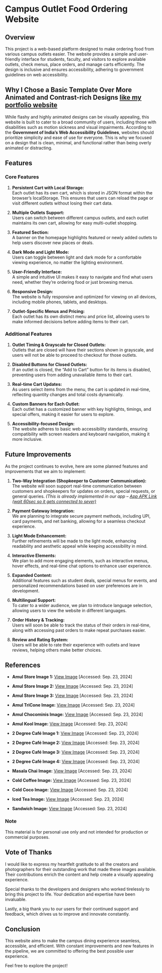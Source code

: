 # Campus Outlet Food Ordering Website

## Overview
This project is a web-based platform designed to make ordering food from various campus outlets easier. The website provides a simple and user-friendly interface for students, faculty, and visitors to explore available outlets, check menus, place orders, and manage carts efficiently. The design is inclusive and ensures accessibility, adhering to government guidelines on web accessibility.

## Why I Chose a Basic Template Over More Animated and Contrast-rich Designs [like my portfolio website](https://vipulsp2108.github.io/Project/)
While flashy and highly animated designs can be visually appealing, this website is built to cater to a broad community of users, including those with disabilities such as motion sickness and visual impairments. According to the **Government of India’s Web Accessibility Guidelines**, websites should prioritize simplicity and ease of use for everyone. This is why we focused on a design that is clean, minimal, and functional rather than being overly animated or distracting.

## Features

### Core Features
1. **Persistent Cart with Local Storage:**  
   Each outlet has its own cart, which is stored in JSON format within the browser’s localStorage. This ensures that users can reload the page or visit different outlets without losing their cart data.

2. **Multiple Outlets Support:**  
   Users can switch between different campus outlets, and each outlet maintains its own cart, allowing for easy multi-outlet shopping.

3. **Featured Section:**  
   A banner on the homepage highlights featured or newly added outlets to help users discover new places or deals.

4. **Dark Mode and Light Mode:**  
   Users can toggle between light and dark mode for a comfortable viewing experience, no matter the lighting environment.

5. **User-Friendly Interface:**  
   A simple and intuitive UI makes it easy to navigate and find what users need, whether they’re ordering food or just browsing menus.

6. **Responsive Design:**  
   The website is fully responsive and optimized for viewing on all devices, including mobile phones, tablets, and desktops.

7. **Outlet-Specific Menus and Pricing:**  
   Each outlet has its own distinct menu and price list, allowing users to make informed decisions before adding items to their cart.

### Additional Features
1. **Outlet Timing & Grayscale for Closed Outlets:**  
   Outlets that are closed will have their sections shown in grayscale, and users will not be able to proceed to checkout for those outlets.

2. **Disabled Buttons for Closed Outlets:**  
   If an outlet is closed, the “Add to Cart” button for its items is disabled, preventing users from adding unavailable items to their cart.

3. **Real-time Cart Updates:**  
   As users select items from the menu, the cart is updated in real-time, reflecting quantity changes and total costs dynamically.

4. **Custom Banners for Each Outlet:**  
   Each outlet has a customized banner with key highlights, timings, and special offers, making it easier for users to explore.

5. **Accessibility-focused Design:**  
   The website adheres to basic web accessibility standards, ensuring compatibility with screen readers and keyboard navigation, making it more inclusive.

## Future Improvements
As the project continues to evolve, here are some planned features and improvements that we aim to implement:

1. **Two-Way Integration (Shopkeeper to Customer Communication):**  
   The website will soon support real-time communication between customers and shopkeepers for updates on orders, special requests, or general queries. *(This is already implemented in our app – [App APK Link (wait 60sec so it gets connected to sever)](https://drive.google.com/drive/folders/1H4l0s22e015QmdwBdzeW7RBnot-WAt-A?usp=drive_link)*

2. **Payment Gateway Integration:**  
   We are planning to integrate secure payment methods, including UPI, card payments, and net banking, allowing for a seamless checkout experience.

3. **Light Mode Enhancement:**  
   Further refinements will be made to the light mode, enhancing readability and aesthetic appeal while keeping accessibility in mind.

4. **Interactive Elements:**  
   We plan to add more engaging elements, such as interactive menus, hover effects, and real-time chat options to enhance user experience.

5. **Expanded Content:**  
   Additional features such as student deals, special menus for events, and personalized recommendations based on user preferences are in development.

6. **Multilingual Support:**  
   To cater to a wider audience, we plan to introduce language selection, allowing users to view the website in different languages.

7. **Order History & Tracking:**  
   Users will soon be able to track the status of their orders in real-time, along with accessing past orders to make repeat purchases easier.

8. **Review and Rating System:**  
   Users will be able to rate their experience with outlets and leave reviews, helping others make better choices.

## References

- **Amul Store Image 1:** 
[View Image](https://iitgn.ac.in/student/lifeoncampus/facilities/images/fac-img/amul.JPG) [Accessed: Sep. 23, 2024]

- **Amul Store Image 2:** 
[View Image](https://iitgn.ac.in/student/lifeoncampus/facilities/images/fac-img/amul.JPG) [Accessed: Sep. 23, 2024]

- **Amul Store Image 3:** 
[View Image](https://news.iitgn.ac.in/wp/wp-content/uploads/2020/05/amul-1-999x640.jpg) [Accessed: Sep. 23, 2024]

- **Amul TriCone Image:** 
[View Image](https://i.pinimg.com/736x/33/e6/ff/33e6ff011d887758fa255ea000d3be4c.jpg) [Accessed: Sep. 23, 2024]

- **Amul Chocominis Image:** 
[View Image](https://www.shutterstock.com/shutterstock/photos/1878842344/display_1500/stock-photo-india-april-chocolate-brand-amul-chocominis-1878842344.jpg) [Accessed: Sep. 23, 2024]

- **Amul Kool Image:** 
[View Image](https://www.shutterstock.com/shutterstock/photos/1257639893/display_1500/stock-photo-pune-india-september-amul-kool-on-white-background-shot-in-studio-1257639893.jpg) [Accessed: Sep. 23, 2024]

- **2 Degree Café Image 1:** 
[View Image](https://img.restaurantguru.com/r515-2-degree-cafe-interior.jpg) [Accessed: Sep. 23, 2024]

- **2 Degree Café Image 2:** 
[View Image](https://img.restaurantguru.com/r376-2-degree-cafe-design-2023-12.jpg) [Accessed: Sep. 23, 2024]

- **2 Degree Café Image 3:** 
[View Image](https://img.restaurantguru.com/r8d6-2-degree-cafe-picture-2021-09-35620.jpg) [Accessed: Sep. 23, 2024]

- **2 Degree Café Image 4:** 
[View Image](https://img.restaurantguru.com/r9db-2-degree-cafe-photo.jpg) [Accessed: Sep. 23, 2024]

- **Masala Chai Image:**
[View Image](https://www.teacupsfull.com/cdn/shop/articles/Screenshot_2023-10-20_at_11.07.13_AM.png?v=1697780292) [Accessed: Sep. 23, 2024]

- **Cold Coffee Image:** 
[View Image](https://www.funfoodfrolic.com/wp-content/uploads/2020/09/Cold-Coffee-Thumbnail.jpg) [Accessed: Sep. 23, 2024]

- **Cold Coco Image:** 
[View Image](https://media-assets.swiggy.com/swiggy/image/upload/f_auto,q_auto,fl_lossy/cre8krdqeeuyq74gbpsy) [Accessed: Sep. 23, 2024]

- **Iced Tea Image:** 
[View Image](https://www.funfoodfrolic.com/wp-content/uploads/2017/05/Iced-Tea-3.jpg) [Accessed: Sep. 23, 2024]

- **Sandwich Image:** 
[View Image](https://www.vegrecipesofindia.com/wp-content/uploads/2014/01/grilled-sandwich-4.jpg) [Accessed: Sep. 23, 2024]

### Note
This material is for personal use only and not intended for production or commercial purposes.

## Vote of Thanks
I would like to express my heartfelt gratitude to all the creators and photographers for their outstanding work that made these images available. Their contributions enrich the content and help create a visually appealing experience.

Special thanks to the developers and designers who worked tirelessly to bring this project to life. Your dedication and expertise have been invaluable.

Lastly, a big thank you to our users for their continued support and feedback, which drives us to improve and innovate constantly.

## Conclusion
This website aims to make the campus dining experience seamless, accessible, and efficient. With constant improvements and new features in the pipeline, we are committed to offering the best possible user experience.

Feel free to explore the project!

